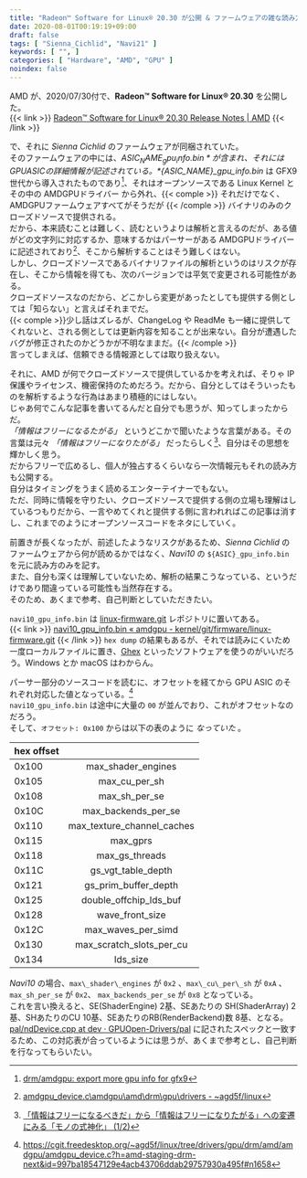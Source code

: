```yaml
---
title: "Radeon™ Software for Linux® 20.30 が公開 & ファームウェアの雑な読み方"
date: 2020-08-01T00:19:19+09:00
draft: false
tags: [ "Sienna_Cichlid", "Navi21" ]
keywords: [ "", ]
categories: [ "Hardware", "AMD", "GPU" ]
noindex: false
---
```


AMD が、2020/07/30付で、**Radeon™ Software for Linux® 20.30** を公開した。  
{{< link >}} [Radeon™ Software for Linux® 20.30 Release Notes | AMD](https://www.amd.com/en/support/kb/release-notes/rn-amdgpu-unified-linux-20-30) {{< /link >}}

で、それに *Sienna Cichlid* のファームウェアが同梱されていた。  
そのファームウェアの中には、*${ASIC_NAME}_gpu_info.bin* が含まれ、それには GPU ASIC の詳細情報が記述されている。  
*${ASIC_NAME}_gpu_info.bin* は GFX9 世代から導入されたものであり[^gpu-info-bin-gfx9]、それはオープンソースである Linux Kernel とその中の AMDGPUドライバー から外れ、{{< comple >}} それだけでなく、AMDGPUファームウェアすべてがそうだが {{< /comple >}} バイナリのみのクローズドソースで提供される。  
だから、本来読むことは難しく、読むというよりは解析と言えるのだが、ある値がどの文字列に対応するか、意味するかはパーサーがある AMDGPUドライバーに記述されており[^gpu-info-parse]、そこから解析することはそう難しくはない。  
しかし、クローズドソースであるバイナリファイルの解析というのはリスクが存在し、そこから情報を得ても、次のバージョンでは平気で変更される可能性がある。  
クローズドソースなのだから、どこかしら変更があったとしても提供する側としては「知らない」と言えばそれまでだ。  
{{< comple >}}少し話はズレるが、ChangeLog や ReadMe も一緒に提供してくれないと、される側としては更新内容を知ることが出来ない。自分が遭遇したバグが修正されたのかどうかが不明なままだ。{{< /comple >}}  
言ってしまえば、信頼できる情報源としては取り扱えない。  

[^gpu-info-bin-gfx9]: [drm/amdgpu: export more gpu info for gfx9](https://cgit.freedesktop.org/~agd5f/linux/commit/drivers/gpu/drm/amd?h=amd-staging-drm-next&id=408bfe7c3c5d036947b509356f494dc6b46025ff)
[^gpu-info-parse]: [amdgpu_device.c\amdgpu\amd\drm\gpu\drivers - ~agd5f/linux](https://cgit.freedesktop.org/~agd5f/linux/tree/drivers/gpu/drm/amd/amdgpu/amdgpu_device.c?h=amd-staging-drm-next&id=997ba18547129e4acb43706ddab29757930a495f#n1674)

それに、AMD が何でクローズドソースで提供しているかを考えれば、そりゃ IP保護やライセンス、機密保持のためだろう。だから、自分としてはそういったものを解析するような行為はあまり積極的にはしない。  
じゃあ何でこんな記事を書いてるんだと自分でも思うが、知ってしまったからだ。  
*「情報はフリーになるたがる」* というどこかで聞いたような言葉がある。その言葉は元々 *「情報はフリーになりたがる」* だったらしく[^free]、自分はその思想を輝かしく思う。  
だからフリーで広めるし、個人が独占するくらいなら一次情報元もそれの読み方も公開する。  
自分はタイミングをうまく読めるエンターテイナーでもない。  
ただ、同時に情報を守りたい、クローズドソースで提供する側の立場も理解はしているつもりだから、一言やめてくれと提供する側に言われればこの記事は消すし、これまでのようにオープンソースコードをネタにしていく。  

前置きが長くなったが、前述したようなリスクがあるため、*Sienna Cichlid* のファームウェアから何が読めるかではなく、*Navi10* の `${ASIC}_gpu_info.bin` を元に読み方のみを記す。  
また、自分も深くは理解していないため、解析の結果こうなっている、というだけであり間違っている可能性も当然存在する。  
そのため、あくまで参考、自己判断としていただきたい。  

[^free]: [「情報はフリーになるべきだ」から「情報はフリーになりたがる」への変遷にみる「モノの式神化」 (1/2)](https://blogos.com/article/92941/)


`navi10_gpu_info.bin` は [linux-firmware.git](https://git.kernel.org/pub/scm/linux/kernel/git/firmware/linux-firmware.git) レポジトリに置いてある。  
{{< link >}} [navi10_gpu_info.bin « amdgpu - kernel/git/firmware/linux-firmware.git](https://git.kernel.org/pub/scm/linux/kernel/git/firmware/linux-firmware.git) {{< /link >}}
`hex dump` の結果もあるが、それでは読みにくいため一度ローカルファイルに置き、[Ghex](https://wiki.gnome.org/Apps/Ghex) といったソフトウェアを使うのがいいだろう。Windows とか macOS はわからん。  

パーサー部分のソースコードを読むに、オフセットを経てから GPU ASIC のそれぞれ対応した値となっている。[^parser_1]  
`navi10_gpu_info.bin` は途中に大量の `00` が並んでおり、これがオフセットなのだろう。  
そして、`オフセット: 0x100` からは以下の表のように *なっていた* 。  

[^parser_1]: <https://cgit.freedesktop.org/~agd5f/linux/tree/drivers/gpu/drm/amd/amdgpu/amdgpu_device.c?h=amd-staging-drm-next&id=997ba18547129e4acb43706ddab29757930a495f#n1658>

| hex offset | |
| :-- | :--: |
| 0x100 | max\_shader\_engines |
| 0x105 | max\_cu\_per\_sh |
| 0x108 | max_sh_per_se |
| 0x10C | max_backends_per_se |
| 0x110 | max_texture_channel_caches |
| 0x115 | max_gprs |
| 0x118 | max_gs_threads |
| 0x11C | gs_vgt_table_depth |
| 0x121 | gs_prim_buffer_depth |
| 0x125 | double_offchip_lds_buf |
| 0x128 | wave_front_size |
| 0x12C | max_waves_per_simd |
| 0x130 | max_scratch_slots_per_cu |
| 0x134 | lds_size |

*Navi10* の場合、`max\_shader\_engines` が `0x2` 、`max\_cu\_per\_sh` が `0xA` 、`max_sh_per_se` が `0x2`、 `max_backends_per_se` が `0x8` となっている。  
これを言い換えると、SE(ShaderEngine) 2基、SEあたりの SH(ShaderArray) 2基、SHあたりのCU 10基、SEあたりのRB(RenderBackend)数 8基、となる。  
[pal/ndDevice.cpp at dev · GPUOpen-Drivers/pal](https://github.com/GPUOpen-Drivers/pal/blob/dev/src/core/os/nullDevice/ndDevice.cpp) に記されたスペックと一致するため、この対応表が合っているようには思うが、あくまで参考とし、自己判断を行なってもらいたい。  

[^pal^navi10]: [pal/ndDevice.cpp at ea5db60841dab7d067f5010f28a980ef222bdf81 · GPUOpen-Drivers/pal](https://github.com/GPUOpen-Drivers/pal/blob/ea5db60841dab7d067f5010f28a980ef222bdf81/src/core/os/nullDevice/ndDevice.cpp#L944)
